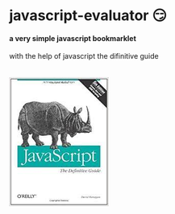 # javascript-evaluator 😏                                                                                                                             
#### a very simple javascript bookmarklet 
 
with the help of javascript the difinitive guide<br/><br/><br/>
![difinitive guide](download.jpg)
